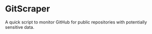 # GitScraper
A quick script to monitor GitHub for public repositories with potentially sensitive data.
